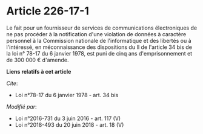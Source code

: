 # Article 226-17-1

Le fait pour un fournisseur de services de communications électroniques de ne pas procéder à la notification d'une violation
de données à caractère personnel à la Commission nationale de l'informatique et des libertés ou à l'intéressé, en
méconnaissance des dispositions du II de l'article 34 bis de la loi n° 78-17 du 6 janvier 1978, est puni de cinq ans
d'emprisonnement et de 300 000 € d'amende.

**Liens relatifs à cet article**

_Cite_:

  - Loi n°78-17 du 6 janvier 1978 - art. 34 bis

_Modifié par_:

  - Loi n°2016-731 du 3 juin 2016 - art. 117 (V)
  - Loi n°2018-493 du 20 juin 2018 - art. 18 (V)
